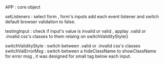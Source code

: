 APP : core object


setListeners : select form , form's inputs add each event listener and switch default browser validation to false.

testingInput : check if input's value is invalid or valid , applay .valid or .invalid css's classes to them relaing on switchValidityStyle()

switchValidityStyle : switch between .valid or .invalid css's classes
switchValErrorMsg : switch between a hideClassName to showClassName for error msg , it was designed for small tag below each input.